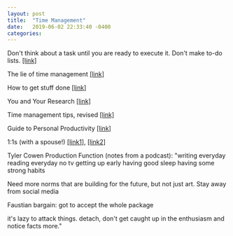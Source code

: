 ```yaml
---
layout: post
title:  "Time Management"
date:   2019-06-02 22:33:40 -0400
categories:
---
```


Don't think about a task until you are ready to execute it. Don't make to-do lists. [[link]](https://dcgross.com/improvising-for-productivity/)



The lie of time management [[link]](https://medium.com/@rwuebker/one-sixty-eight-558a4a25690e)

How to get stuff done [[link]](https://marginalrevolution.com/marginalrevolution/2012/04/how-to-get-stuff-done.html)

You and Your Research [[link]](http://www.cs.virginia.edu/~robins/YouAndYourResearch.html)

Time management tips, revised [[link]](https://marginalrevolution.com/marginalrevolution/2014/09/do-i-wish-to-revise-my-time-management-tips.html)

Guide to Personal Productivity [[link]](https://pmarchive.com/guide_to_personal_productivity.html)

1:1s (with a spouse!) [[link1]](https://twitter.com/benskuhn/status/1129821723312971777), [[link2]](https://guzey.com/personal/how-to-use-your-wife/?utm_campaign=Best%20of%20Twitter&utm_medium=email&utm_source=Revue%20newsletter)


Tyler Cowen Production Function (notes from a podcast):
"writing everyday
reading everyday
no tv
getting up early
having good sleep
having some strong habits

Need more norms that are building for the future, but not just art. Stay away from social media

Faustian bargain: got to accept the whole package

it's lazy to attack things. detach, don't get caught up in the enthusiasm and notice facts more."
